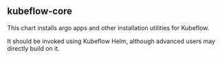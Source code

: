 ## kubeflow-core

This chart installs argo apps and other installation utilities for Kubeflow.

It should be invoked using Kubeflow Helm, although advanced users may directly build on it.